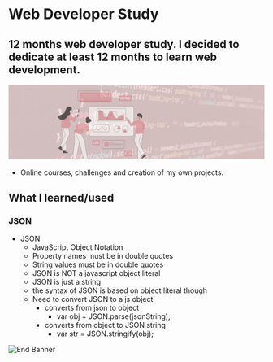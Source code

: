 # Web Developer Study
## 12 months web developer study. I decided to dedicate at least 12 months to learn web development.

![Begin Banner](/Documentation/top-1200x350.gif)

* Online courses, challenges and creation of my own projects.

## What I learned/used 
### JSON
* JSON
    * JavaScript Object Notation
    * Property names must be in double quotes
    * String values must be in double quotes
    * JSON is NOT a javascript object literal
    * JSON is just a string
    * the syntax of JSON is based on object literal though
    * Need to convert JSON to a js object
        * converts from json to object
            * var obj = JSON.parse(jsonString);
        * converts from object to JSON string
            * var str = JSON.stringify(obj);

![End Banner](/Documentation/botton-1200x350.gif)